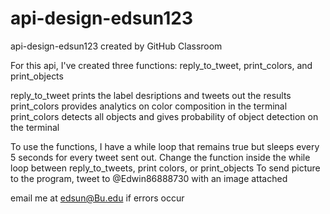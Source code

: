 # api-design-edsun123
api-design-edsun123 created by GitHub Classroom


For this api, I've created three functions: reply_to_tweet, print_colors, and print_objects

reply_to_tweet prints the label desriptions and tweets out the results
print_colors provides analytics on color composition in the terminal
print_colors detects all objects and gives probability of object detection on the terminal

To use the functions, I have a while loop that remains true but sleeps every 5 seconds for every tweet sent out. 
Change the function inside the while loop between reply_to_tweets, print colors, or print_objects
To send picture to the program, tweet to @Edwin86888730 with an image attached

email me at edsun@Bu.edu if errors occur
